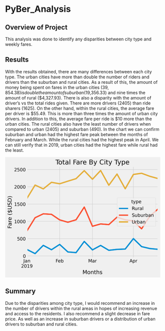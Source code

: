# PyBer_Analysis

## Overview of Project
This analysis was done to identify any disparities between city type and weekly fares.

## Results
With the results obtained, there are many differences between each city type. The urban cities have more than double the number of riders and drivers than the suburban and rural cities. As a result of this, the amount of money being spent on fares in the urban cities ($39,854.38) is double the amount of suburban ($19,356.33) and nine times the amount of rural ($4,327.93). There is also a disparity with the amount of driver’s vs the total rides given. There are more drivers (2405) than ride sharers (1625). On the other hand, within the rural cities, the average fare per driver is $55.49. This is more than three times the amount of urban city drivers. In addition to this, the average fare per ride is $10 more than the urban cities. The rural cities also have the least number of drivers when compared to urban (2405) and suburban (490). 
In the chart we can confirm suburban and urban had the highest fare peak between the months of February and March. While the rural cities had the highest peak in April. We can still verify that in 2019, urban cities had the highest fare while rural had the least.

![plot](Resources/PyBer_fare_summary.png)

## Summary
Due to the disparities among city type, I would recommend an increase in the number of drivers within the rural areas in hopes of increasing revenue and access to the residents. I also recommend a slight decrease in fare price. As well as an increase in suburban drivers or a distribution of urban drivers to suburban and rural cities.
